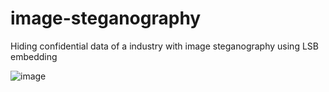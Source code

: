 # image-steganography
Hiding confidential data of a industry  with  image steganography using LSB embedding

![image](https://github.com/Sanjay3369/image-steganography/assets/125995018/171b2181-f5ff-40fe-a63d-e4de885472fa)
